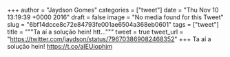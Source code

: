 
+++
author = "Jaydson Gomes"
categories = ["tweet"]
date = "Thu Nov 10 13:19:39 +0000 2016"
draft = false
image = "No media found for this Tweet"
slug = "6bf14dcce8c72e84793fe001ae6504a368eb0601"
tags = ["tweet"]
title = """Ta aí a solução hein! htt..."""
tweet = true
tweet_url = "https://twitter.com/jaydson/status/796703869082468352"
+++
Ta aí a solução hein! https://t.co/aIEUiophjm
